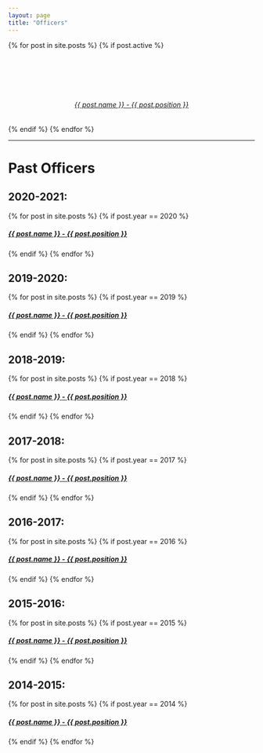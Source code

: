 ```yaml
---
layout: page
title: "Officers"
---
```

<div class="row">
{% for post in site.posts %}
{% if post.active %}
	<a href="{{ post.url | prepend: site.baseurl }}">
		<div class="circle small pull-left" style="background-image: url('{{ site.url }}/{% if post.header-img %}{{ post.header-img }}{% else %}img/officers/blank.jpg{% endif %}')" >
            <br><br><br><br><br>
            <h6 class="post-title" style="text-align:center">
            {{ post.name }} - {{ post.position }}</h6>
            <!-- <h6 class="post-title" style="text-align:center">
            {{ post.position }}</h6> -->
		</div>
	</a>
{% endif %}
{% endfor %}
</div>
<hr>



<h1>Past Officers</h1>
<div class="col-lg-12 col-md-12 col-sm-12 col-xs-12">

<h2>2020-2021:</h2>
<div class="col-lg-0 col-md-0 col-sm-0 col-xs-0">
{% for post in site.posts %}
{% if post.year == 2020 %}
    <a href="{{ post.url | prepend: site.baseurl }}">
        <h5 class="post-title">{{ post.name }} - {{ post.position }}</h5>
    </a>
{% endif %}
{% endfor %}
</div>

<h2>2019-2020:</h2>
<div class="col-lg-0 col-md-0 col-sm-0 col-xs-0">
{% for post in site.posts %}
{% if post.year == 2019 %}
    <a href="{{ post.url | prepend: site.baseurl }}">
        <h5 class="post-title">{{ post.name }} - {{ post.position }}</h5>
    </a>
{% endif %}
{% endfor %}
</div>

<h2>2018-2019:</h2>
<div class="col-lg-0 col-md-0 col-sm-0 col-xs-0">
{% for post in site.posts %}
{% if post.year == 2018 %}
    <a href="{{ post.url | prepend: site.baseurl }}">
        <h5 class="post-title">{{ post.name }} - {{ post.position }}</h5>
    </a>
{% endif %}
{% endfor %}
</div>

<h2>2017-2018:</h2>
<div class="col-lg-0 col-md-0 col-sm-0 col-xs-0">
{% for post in site.posts %}
{% if post.year == 2017 %}
    <a href="{{ post.url | prepend: site.baseurl }}">
        <h5 class="post-title">{{ post.name }} - {{ post.position }}</h5>
    </a>
{% endif %}
{% endfor %}
</div>

<h2>2016-2017:</h2>
<div class="col-lg-0 col-md-0 col-sm-0 col-xs-0">
{% for post in site.posts %}
{% if post.year == 2016 %}
    <a href="{{ post.url | prepend: site.baseurl }}">
        <h5 class="post-title">{{ post.name }} - {{ post.position }}</h5>
    </a>
{% endif %}
{% endfor %}
</div>

<h2>2015-2016:</h2>
<div class="col-lg-0 col-md-0 col-sm-0 col-xs-0">
{% for post in site.posts %}
{% if post.year == 2015 %}
    <a href="{{ post.url | prepend: site.baseurl }}">
        <h5 class="post-title">{{ post.name }} - {{ post.position }}</h5>
    </a>
{% endif %}
{% endfor %}
</div>

<h2>2014-2015:</h2>
<div class="col-lg-0 col-md-0 col-sm-0 col-xs-0">
{% for post in site.posts %}
{% if post.year == 2014 %}
    <a href="{{ post.url | prepend: site.baseurl }}">
        <h5 class="post-title">{{ post.name }} - {{ post.position }}</h5>
    </a>
{% endif %}
{% endfor %}
</div>
